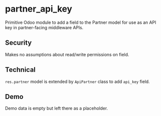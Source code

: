 # partner_api_key
Primitive Odoo module to add a field to the Partner model for use as an API key
in partner-facing middleware APIs.

## Security
Makes no assumptions about read/write permissions on field.

## Technical
`res.partner` model is extended by `ApiPartner` class to add `api_key` field.

## Demo
Demo data is empty but left there as a placeholder.
